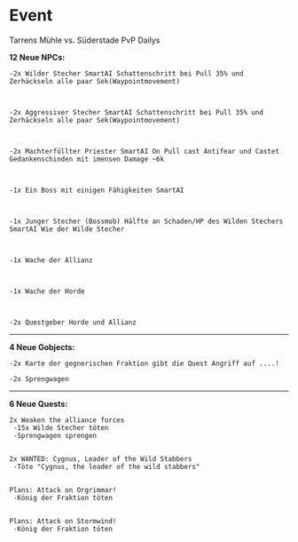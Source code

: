 # Event

Tarrens Mühle vs. Süderstade PvP Dailys

**12 Neue NPCs:**


    -2x Wilder Stecher SmartAI Schattenschritt bei Pull 35% und Zerhäckseln alle paar Sek(Waypointmovement)



    -2x Aggressiver Stecher SmartAI Schattenschritt bei Pull 35% und Zerhäckseln alle paar Sek(Waypointmovement)



    -2x Machterfüllter Priester SmartAI On Pull cast Antifear und Castet Gedankenschinden mit imensen Damage ~6k 



    -1x Ein Boss mit einigen Fähigkeiten SmartAI



    -1x Junger Stecher (Bossmob) Hälfte an Schaden/HP des Wilden Stechers SmartAI Wie der Wilde Stecher



    -1x Wache der Allianz



    -1x Wache der Horde



    -2x Questgeber Horde und Allianz
    
----------------------------------------------------
**4 Neue Gobjects:**


    -2x Karte der gegnerischen Fraktion gibt die Quest Angriff auf ....!

    -2x Sprengwagen


----------------------------------------------------
**6 Neue Quests:**

    2x Weaken the alliance forces
     -15x Wilde Stecher töten
     -Sprengwagen sprengen


    2x WANTED: Cygnus, Leader of the Wild Stabbers
     -Töte "Cygnus, the leader of the wild stabbers"


    Plans: Attack on Orgrimmar!
     -König der Fraktion töten


    Plans: Attack on Stormwind!
     -König der Fraktion töten
